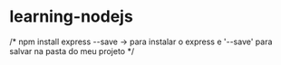 # learning-nodejs


/* npm install express --save
-> para instalar o express e '--save' para salvar na pasta do meu projeto
*/